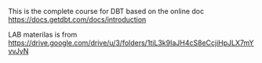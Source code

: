 This is the complete course for DBT based on the online doc https://docs.getdbt.com/docs/introduction

LAB materilas is from https://drive.google.com/drive/u/3/folders/1tiL3k9IaJH4cS8eCcjiHpJLX7mYvvJyN

